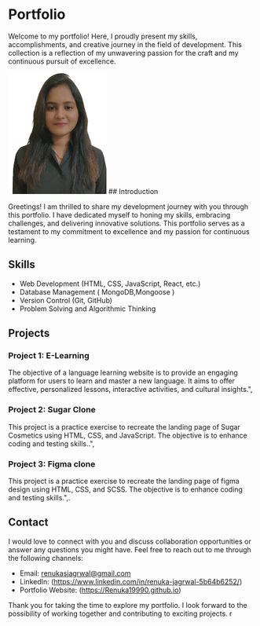 # Portfolio

Welcome to my portfolio! Here, I proudly present my skills, accomplishments, and creative journey in the field of development. This collection is a reflection of my unwavering passion for the craft and my continuous pursuit of excellence.

<img style="width: 200px" src="assets/img/renuka.png" />
<!-- <img src="assets/images/portfolio-3-logo-2.jpg" /> -->
## Introduction

Greetings! I am thrilled to share my development journey with you through this portfolio. I have dedicated myself to honing my skills, embracing challenges, and delivering innovative solutions. This portfolio serves as a testament to my commitment to excellence and my passion for continuous learning.

## Skills

- Web Development (HTML, CSS, JavaScript, React, etc.)
- Database Management ( MongoDB,Mongoose )
- Version Control (Git, GitHub)
- Problem Solving and Algorithmic Thinking

## Projects

### Project 1: E-Learning
The objective of a language learning website is to provide an engaging platform for users to learn and master a new language. It aims to offer effective, personalized lessons, interactive activities, and cultural insights.",

### Project 2: Sugar Clone
This project is a practice exercise to recreate the landing page of Sugar Cosmetics using HTML, CSS, and JavaScript. The objective is to enhance coding and testing skills..",

### Project 3: Figma clone
This project is a practice exercise to recreate the landing page of figma design using HTML, CSS, and SCSS. The objective is to enhance coding and testing skills.",.

## Contact

I would love to connect with you and discuss collaboration opportunities or answer any questions you might have. Feel free to reach out to me through the following channels:

- Email: renukasjagrwal@gmail.com
- LinkedIn: (https://www.linkedin.com/in/renuka-jagrwal-5b64b6252/)
- Portfolio Website: (https://Renuka19990.github.io)




Thank you for taking the time to explore my portfolio. I look forward to the possibility of working together and contributing to exciting projects.
r 